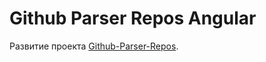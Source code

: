 # Github Parser Repos Angular

Развитие проекта [Github-Parser-Repos](https://github.com/sibest0110/Github-Parser-Repos).